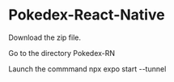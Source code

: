 # Pokedex-React-Native

Download the zip file.

Go to the directory Pokedex-RN

Launch the commmand npx expo start --tunnel
